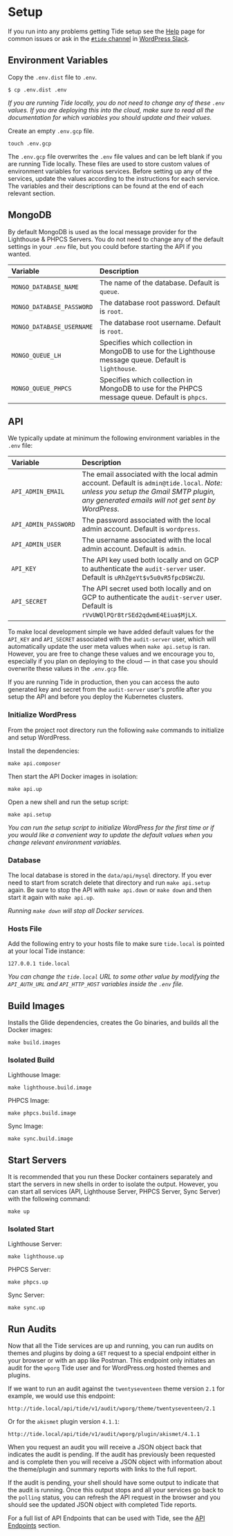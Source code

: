 # Setup

If you run into any problems getting Tide setup see the [Help](/help) page for common issues or ask in the [`#tide` channel](https://wordpress.slack.com/messages/C7TK8FBUJ/) in [WordPress Slack](https://make.wordpress.org/chat/).

## Environment Variables

Copy the `.env.dist` file to `.env`.

```
$ cp .env.dist .env
```

_If you are running Tide locally, you do not need to change any of these `.env` values. If you are deploying this into the cloud, make sure to read all the documentation for which variables you should update and their values._

Create an empty `.env.gcp` file.

```
touch .env.gcp
```

The `.env.gcp` file overwrites the `.env` file values and can be left blank if you are running Tide locally. These files are used to store custom values of environment variables for various services. Before setting up any of the services, update the values according to the instructions for each service. The variables and their descriptions can be found at the end of each relevant section.

## MongoDB

By default MongoDB is used as the local message provider for the Lighthouse & PHPCS Servers. You do not need to change any of the default settings in your `.env` file, but you could before starting the API if you wanted.

| Variable | Description |
| :--- | :--- |
| `MONGO_DATABASE_NAME` | The name of the database. Default is `queue`. |
| `MONGO_DATABASE_PASSWORD` | The database root password. Default is `root`. |
| `MONGO_DATABASE_USERNAME` | The database root username. Default is `root`. |
| `MONGO_QUEUE_LH` | Specifies which collection in MongoDB to use for the Lighthouse message queue. Default is `lighthouse`. |
| `MONGO_QUEUE_PHPCS` | Specifies which collection in MongoDB to use for the PHPCS message queue. Default is `phpcs`. |

## API

We typically update at minimum the following environment variables in the `.env` file:

| Variable | Description |
| :--- | :--- |
| `API_ADMIN_EMAIL` | The email associated with the local admin account. Default is `admin@tide.local`. _Note: unless you setup the Gmail SMTP plugin, any generated emails will not get sent by WordPress._ |
| `API_ADMIN_PASSWORD` | The password associated with the local admin account. Default is `wordpress`. |
| `API_ADMIN_USER` | The username associated with the local admin account. Default is `admin`. |
| `API_KEY` | The API key used both locally and on GCP to authenticate the `audit-server` user. Default is `uRhZgeYt$v5u0vR5fpcDSWcZU`. |
| `API_SECRET` | The API secret used both locally and on GCP to authenticate the `audit-server` user. Default is `rVvUWQlPQr8trSEd2qdwmE4Eiua$MjLX`. |

To make local development simple we have added default values for the `API_KEY` and `API_SECRET` associated with the `audit-server` user, which will automatically update the user meta values when `make api.setup` is ran. However, you are free to change these values and we encourage you to, especially if you plan on deploying to the cloud — in that case you should overwrite these values in the `.env.gcp` file.

If you are running Tide in production, then you can access the auto generated key and secret from the `audit-server` user's profile after you setup the API and before you deploy the Kubernetes clusters.

### Initialize WordPress

From the project root directory run the following `make` commands to initialize and setup WordPress.

Install the dependencies:

```
make api.composer
```

Then start the API Docker images in isolation:

```
make api.up
```

Open a new shell and run the setup script:

```
make api.setup
```

_You can run the setup script to initialize WordPress for the first time or if you would like a convenient way to update the default values when you change relevant environment variables._

### Database

The local database is stored in the `data/api/mysql` directory. If you ever need to start from scratch delete that directory and run `make api.setup` again. Be sure to stop the API with `make api.down` or `make down` and then start it again with `make api.up`.

_Running `make down` will stop all Docker services._

### Hosts File

Add the following entry to your hosts file to make sure `tide.local` is pointed at your local Tide instance:

```
127.0.0.1 tide.local
```
_You can change the `tide.local` URL to some other value by modifying the `API_AUTH_URL` and `API_HTTP_HOST` variables inside the `.env` file._

## Build Images

Installs the Glide dependencies, creates the Go binaries, and builds all the Docker images:

```
make build.images
```

### Isolated Build

Lighthouse Image:

```
make lighthouse.build.image
```

PHPCS Image:

```
make phpcs.build.image
```

Sync Image:

```
make sync.build.image
```

## Start Servers

It is recommended that you run these Docker containers separately and start the servers in new shells in order to isolate the output. However, you can start all services (API, Lighthouse Server, PHPCS Server, Sync Server) with the following command:

```
make up
```

### Isolated Start

Lighthouse Server:

```
make lighthouse.up
```

PHPCS Server:

```
make phpcs.up
```

Sync Server:

```
make sync.up
```

## Run Audits

Now that all the Tide services are up and running, you can run audits on themes and plugins by doing a `GET` request to a special endpoint either in your browser or with an app like Postman. This endpoint only initiates an audit for the `wporg` Tide user and for WordPress.org hosted themes and plugins.

If we want to run an audit against the `twentyseventeen` theme version `2.1` for example, we would use this endpoint:

```
http://tide.local/api/tide/v1/audit/wporg/theme/twentyseventeen/2.1
```

Or for the `akismet` plugin version `4.1.1`:

```
http://tide.local/api/tide/v1/audit/wporg/plugin/akismet/4.1.1
```

When you request an audit you will receive a JSON object back that indicates the audit is pending. If the audit has previously been requested and is complete then you will receive a JSON object with information about the theme/plugin and summary reports with links to the full report.

If the audit is pending, your shell should have some output to indicate that the audit is running. Once this output stops and all your services go back to the `polling` status, you can refresh the API request in the browser and you should see the updated JSON object with completed Tide reports.

For a full list of API Endpoints that can be used with Tide, see the [API Endpoints](/services/api#endpoints) section.
